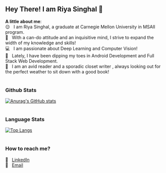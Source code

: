 ## Hey There! I am Riya Singhal 👋
<!--#### 📘 Keen Learner &nbsp; |&nbsp; 🔍 Enthusiastic Explorer &nbsp; | &nbsp; 😜 Occasional Loony  <br><br>-->

<b>A little about me</b>:   
😌 &nbsp; I am Riya Singhal, a graduate at Carnegie Mellon University in MSAII program.   <br>
💭 &nbsp; With a can-do attitude and an inquisitive mind, I strive to expand the width of my knowledge and skills! <br>
💻 &nbsp; I am passionate about Deep Learning and Computer Vision! <br>
🌷 &nbsp; Lately, I have been dipping my toes in Android Development and Full Stack Web Development. <br>
📙 &nbsp; I am an avid reader and a sporadic closet writer , always looking out for the perfect weather to sit down with a good book!
<br><br>

### Github Stats 
[![Anurag's GitHub stats](https://github-readme-stats.vercel.app/api?username=riyasinghal04&show_icons=true&theme=dracula)](https://github.com/anuraghazra/github-readme-stats)
<br><br>

### Language Stats
[![Top Langs](https://github-readme-stats.vercel.app/api/top-langs/?username=riyasinghal04&layout=compact&theme=dark&show_icons=true&hide_border=true&private=true)](https://github.com/anuraghazra/github-readme-stats)
<br><br>
<!--
## Technologies and Tools
<p>
  <img alt="Python" src="https://img.shields.io/badge/python%20-%2314354C.svg?&style=for-the-badge&logo=python&logoColor=white"/>
</p>
-->

### How to reach me?  
:pushpin: &nbsp; [LinkedIn](https://www.linkedin.com/in/riya-singhal/)  
:pushpin: &nbsp; [Email](mailto:riyapsinghal@gmail.com)  
<!--pushpin: &nbsp; [Resume]() 
:pushpin: &nbsp; [Website]()  
:pushpin: &nbsp; [Blog]() -->
